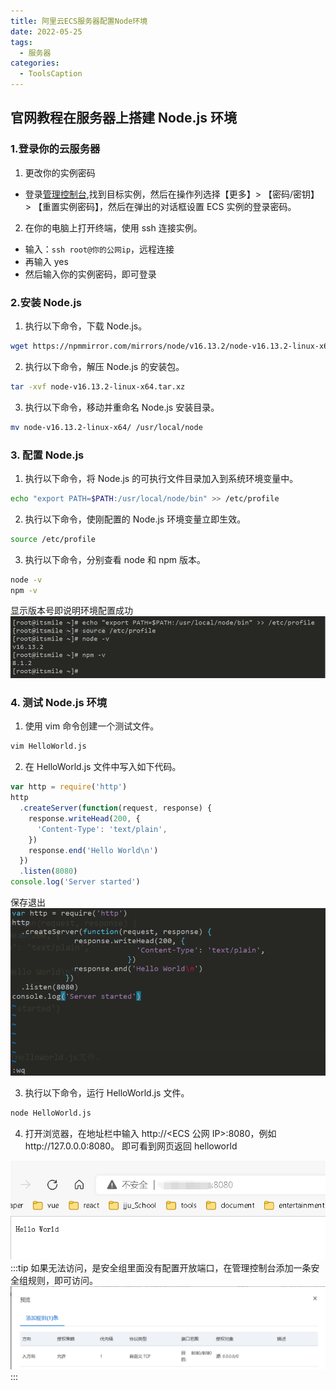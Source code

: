 ```yaml
---
title: 阿里云ECS服务器配置Node环境
date: 2022-05-25
tags:
  - 服务器
categories:
  - ToolsCaption
---
```

## 官网教程在服务器上搭建 Node.js 环境

### 1.登录你的云服务器

1. 更改你的实例密码

- 登录[管理控制台](https://ecs.console.aliyun.com/#/home),找到目标实例，然后在操作列选择【更多】> 【密码/密钥】 > 【重置实例密码】，然后在弹出的对话框设置 ECS 实例的登录密码。

2. 在你的电脑上打开终端，使用 ssh 连接实例。

- 输入：`ssh root@你的公网ip`，远程连接
- 再输入 yes
- 然后输入你的实例密码，即可登录

### 2.安装 Node.js

1. 执行以下命令，下载 Node.js。

```sh
wget https://npmmirror.com/mirrors/node/v16.13.2/node-v16.13.2-linux-x64.tar.xz
```

2. 执行以下命令，解压 Node.js 的安装包。

```sh
tar -xvf node-v16.13.2-linux-x64.tar.xz
```

3. 执行以下命令，移动并重命名 Node.js 安装目录。

```sh
mv node-v16.13.2-linux-x64/ /usr/local/node
```

### 3. 配置 Node.js

1. 执行以下命令，将 Node.js 的可执行文件目录加入到系统环境变量中。

```sh
echo "export PATH=$PATH:/usr/local/node/bin" >> /etc/profile
```

2. 执行以下命令，使刚配置的 Node.js 环境变量立即生效。

```sh
source /etc/profile
```

3. 执行以下命令，分别查看 node 和 npm 版本。

```sh
node -v
npm -v
```

显示版本号即说明环境配置成功
![1](./images/1.png)

### 4. 测试 Node.js 环境

1. 使用 vim 命令创建一个测试文件。

```sh
vim HelloWorld.js
```

2. 在 HelloWorld.js 文件中写入如下代码。

```js
var http = require('http')
http
  .createServer(function(request, response) {
    response.writeHead(200, {
      'Content-Type': 'text/plain',
    })
    response.end('Hello World\n')
  })
  .listen(8080)
console.log('Server started')
```

保存退出
![2](./images/2.png)

3. 执行以下命令，运行 HelloWorld.js 文件。

```sh
node HelloWorld.js
```

4. 打开浏览器，在地址栏中输入 http://<ECS 公网 IP>:8080，例如http://127.0.0.0:8080。
   即可看到网页返回 helloworld

![4](./images/4.png)
:::tip
如果无法访问，是安全组里面没有配置开放端口，在管理控制台添加一条安全组规则，即可访问。
![3](./images/3.png)
:::
